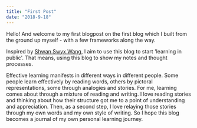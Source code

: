 ```yaml
---
title: "First Post"
date: "2018-9-18"
---
```


Hello! And welcome to my first blogpost on the first blog which I built from the ground up myself - with a few frameworks along the way.

Inspired by [Shwan Swyx Wang](https://twitter.com/@swyx), I aim to use this blog to start 'learning in public'. That means, using this blog to show my notes and thought processes.

Effective learning manifests in different ways in different people. Some people learn effectively by reading words, others by pictoral representations, some through analogies and stories. For me, learning comes about through a mixture of reading and writing. I love reading stories and thinking about how their structure got me to a point of understanding and appreciation. Then, as a second step, I love relaying those stories through my own words and my own style of writing. So I hope this blog becomes a journal of my own personal learning journey.